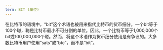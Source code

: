 ```yaml
---
term: BIT (单位)
---
```


在比特币的语境中，“bit”这个术语也被用来指代比特币的货币细分。一个bit等于100个聪，聪是比特币最小不可分割的单位。因此，一个比特币等于1,000,000个bit或100,000,000个聪。然而，将这个术语作为货币细分使用是有争议的。大多数比特币用户使用“sats”或“btc”，而不是“bit”。